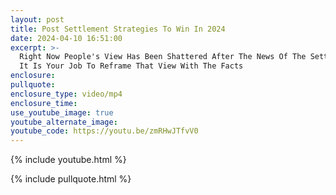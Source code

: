 ```yaml
---
layout: post
title: Post Settlement Strategies To Win In 2024
date: 2024-04-10 16:51:00
excerpt: >-
  Right Now People's View Has Been Shattered After The News Of The Settlement.
  It Is Your Job To Reframe That View With The Facts
enclosure:
pullquote:
enclosure_type: video/mp4
enclosure_time:
use_youtube_image: true
youtube_alternate_image:
youtube_code: https://youtu.be/zmRHwJTfvV0
---
```

{% include youtube.html %}

{% include pullquote.html %}